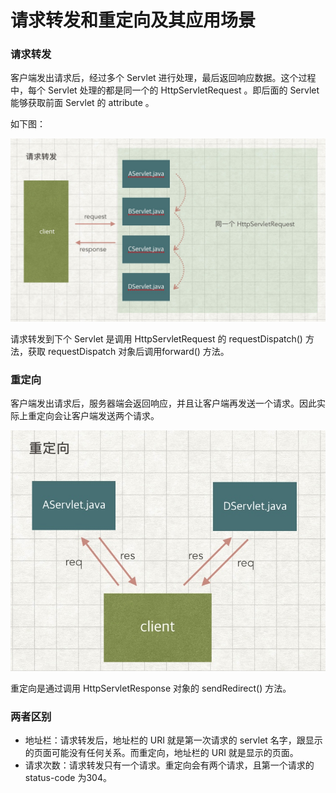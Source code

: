 # 请求转发和重定向及其应用场景

### 请求转发
客户端发出请求后，经过多个 Servlet 进行处理，最后返回响应数据。这个过程中，每个 Servlet 处理的都是同一个的 HttpServletRequest 。即后面的 Servlet 能够获取前面 Servlet 的 attribute 。

如下图：

![](media/15197389437883/15203479789808.jpg)

请求转发到下个 Servlet 是调用 HttpServletRequest 的 requestDispatch() 方法，获取 requestDispatch 对象后调用forward() 方法。

### 重定向

客户端发出请求后，服务器端会返回响应，并且让客户端再发送一个请求。因此实际上重定向会让客户端发送两个请求。

![](media/15197389437883/15203481093520.jpg)

重定向是通过调用 HttpServletResponse 对象的 sendRedirect() 方法。

### 两者区别
- 地址栏：请求转发后，地址栏的 URI 就是第一次请求的 servlet 名字，跟显示的页面可能没有任何关系。而重定向，地址栏的 URI 就是显示的页面。
- 请求次数：请求转发只有一个请求。重定向会有两个请求，且第一个请求的 status-code 为304。


